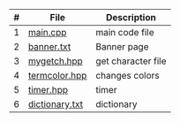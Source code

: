 | # | File | Description |
| :----: | ------ | ----------- |
| 1 | [main.cpp](https://github.com/JoshCAtl/3013-Algorithms-Cupp/blob/main/Assignments/P03/main.cpp)| main code file
| 2 |[banner.txt](https://github.com/JoshCAtl/3013-Algorithms-Cupp/blob/main/Assignments/P01/Banner.txt)| Banner page
| 3 |[mygetch.hpp](https://github.com/JoshCAtl/3013-Algorithms-Cupp/blob/main/Assignments/P03/mygetch.hpp)|get character file
| 4 |[termcolor.hpp](https://github.com/JoshCAtl/3013-Algorithms-Cupp/blob/main/Assignments/P03/termcolor.hpp)|changes colors
| 5 |[timer.hpp](https://github.com/JoshCAtl/3013-Algorithms-Cupp/blob/main/Assignments/P03/timer.hpp)|timer 
| 6 |[dictionary.txt](https://github.com/JoshCAtl/3013-Algorithms-Cupp/blob/main/Assignments/P03/dictionary.txt)|dictionary
